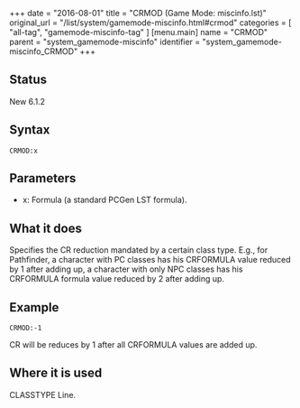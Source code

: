 +++
date = "2016-08-01"
title = "CRMOD (Game Mode: miscinfo.lst)"
original_url = "/list/system/gamemode-miscinfo.html#crmod"
categories = [ "all-tag", "gamemode-miscinfo-tag" ]
[menu.main]
    name = "CRMOD"
    parent = "system_gamemode-miscinfo"
    identifier = "system_gamemode-miscinfo_CRMOD"
+++

## Status

New 6.1.2

## Syntax

`CRMOD:x`

## Parameters

-   x: Formula (a standard PCGen LST formula).



What it does
------------

Specifies the CR reduction mandated by a certain class type. E.g., for
Pathfinder, a character with PC classes has his CRFORMULA value reduced
by 1 after adding up, a character with only NPC classes has his
CRFORMULA formula value reduced by 2 after adding up.

Example
-------

`CRMOD:-1`

CR will be reduces by 1 after all CRFORMULA values are added up.

Where it is used
----------------

CLASSTYPE Line.

